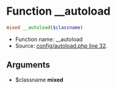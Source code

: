 Function __autoload
===========================





```php
mixed __autoload($classname)
```

* Function name: __autoload
* Source: [config/autoload.php line 32](https://github.com/PrestaShop/PrestaShop/blob/1.5.0.1/config/autoload.php#L32).

Arguments
---------

* $classname **mixed**

